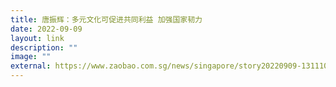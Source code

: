 ```yaml
---
title: 唐振辉：多元文化可促进共同利益 加强国家韧力
date: 2022-09-09
layout: link
description: ""
image: ""
external: https://www.zaobao.com.sg/news/singapore/story20220909-1311104
---
```

